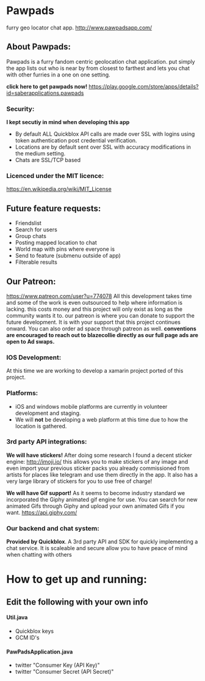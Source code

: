 # Pawpads
furry geo locator chat app.
http://www.pawpadsapp.com/


## About Pawpads:
Pawpads is a furry fandom centric geolocation chat application. put simply the app lists out who is near by from closest to farthest and lets you chat with other furries in a one on one setting.

**click here to get pawpads now!**
https://play.google.com/store/apps/details?id=saberapplications.pawpads

### Security:
**I kept secutiy in mind when developing this app**
* By default ALL Quickblox API calls are made over SSL with logins using token authentication post credential verification.
* Locations are by default sent over SSL with accuracy modifications in the medium setting.
* Chats are SSL/TCP based


### Licenced under the MIT licence:
https://en.wikipedia.org/wiki/MIT_License



## Future feature requests:
* Friendslist
* Search for users
* Group chats
* Posting mapped location to chat
* World map with pins where everyone is
* Send to feature (submenu outside of app)
* Filterable results


## Our Patreon:
https://www.patreon.com/user?u=774078
All this development takes time and some of the work is even outsourced to help where information is lacking. this costs money and this project will only exist as long as the community wants it to. our patreon is where you can donate to support the future development. It is with your support that this project continues onward. You can also order ad space through patreon as well. 
**conventions are encouraged to reach out to blazecollie directly as our full page ads are open to Ad swaps.**


### IOS Development:
At this time we are working to develop a xamarin project ported of this project.

### Platforms:
* iOS and windows mobile platforms are currently in volunteer development and staging.
* We will **not** be developing a web platform at this time due to how the location is gathered.


### 3rd party API integrations:
**We will have stickers!** After doing some research I found a decent sticker engine: http://imoji.io/
this allows you to make stickers of any image and even import your previous sticker packs you already commissioned from artists for places like telegram and use them directly in the app. It also has a very large library of stickers for you to use free of charge!

**We will have Gif support!** As it seems to become industry standard we incorporated the Giphy animated gif engine for use. You can search for new animated Gifs through Giphy and upload your own animated Gifs if you want. https://api.giphy.com/


### Our backend and chat system:
**Provided by Quickblox**. A 3rd party API and SDK for quickly implementing a chat service. It is scaleable and secure allow you to have peace of mind when chatting with others



# How to get up and running:

## Edit the following with your own info
#### Util.java
* Quickblox keys
* GCM ID's

#### PawPadsApplication.java
* twitter "Consumer Key (API Key)"
* twitter "Consumer Secret (API Secret)"

